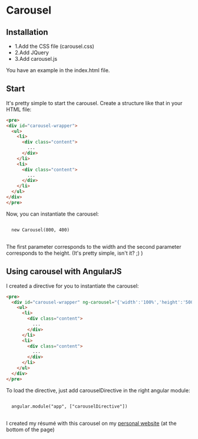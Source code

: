 <h1>Carousel</h1>

<h2>Installation</h2>

<ul>
  <li>1.Add the CSS file (carousel.css)</li>
  <li>2.Add JQuery</li>
  <li>3.Add carousel.js</li>
</ul>
You have an example in the index.html file.

<h2>Start</h2>

It's pretty simple to start the carousel. Create a structure like that in your HTML file:

```html
<pre>
<div id="carousel-wrapper">
  <ul>
    <li>
      <div class="content">
        ...
      </div>
    </li>
    <li>
      <div class="content">
        ...
      </div>
    </li>
  </ul>
</div>
</pre>
```

Now, you can instantiate the carousel:
<pre>
<code>
  new Carousel(800, 400)
</code>
</pre>

The first parameter corresponds to the width and the second parameter corresponds to the height. (It's pretty simple, isn't it? ;) )

<h2>Using carousel with AngularJS</h2>

I created a directive for you to instantiate the carousel:
```html
<pre>
  <div id="carousel-wrapper" ng-carousel="{'width':'100%','height':'500px'}">
    <ul>
      <li>
        <div class="content">
          ...
        </div>
      </li>
      <li>
        <div class="content">
          ...
        </div>
      </li>
    </ul>
  </div>
</pre>
```

To load the directive, just add carouselDirective in the right angular module:
<pre>
<code>
  angular.module("app", ["carouselDirective"])
</code>
</pre>

I created my résumé with this carousel on my <a href="http://www.remi-michel.fr" target="_blank">personal website</a> (at the bottom of the page)
